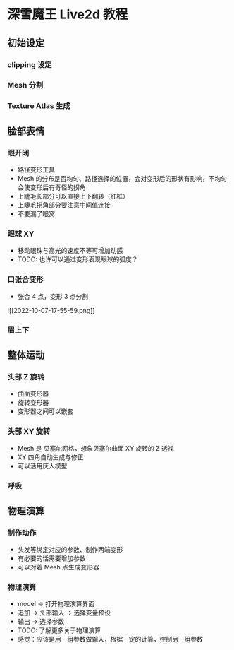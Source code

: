 # 深雪魔王 Live2d 教程

## 初始设定

### clipping 设定

### Mesh 分割

### Texture Atlas 生成

## 脸部表情

### 眼开闭

- 路径变形工具
- Mesh 的分布是否均匀、路径选择的位置，会对变形后的形状有影响，不均匀会使变形后有奇怪的拐角
- 上睫毛长部分可以直接上下翻转（红框）
- 上睫毛拐角部分要注意中间值连接
- 不要漏了眼窝

### 眼球 XY

- 移动眼珠与高光的速度不等可增加动感
- TODO: 也许可以通过变形表现眼球的弧度？

### 口张合变形

- 张合 4 点，变形 3 点分割

![[2022-10-07-17-55-59.png]]

### 眉上下

## 整体运动

### 头部 Z 旋转

- 曲面变形器
- 旋转变形器
- 变形器之间可以嵌套

### 头部 XY 旋转

- Mesh 是 贝塞尔网格，想象贝塞尔曲面 XY 旋转的 Z 透视
- XY 四角自动生成与修正
- 可以活用灰人模型

### 呼吸

## 物理演算

### 制作动作

- 头发等绑定对应的参数、制作两端变形
- 有必要的话需要增加参数
- 可以对着 Mesh 点生成变形器

### 物理演算

- model -> 打开物理演算界面
- 追加 -> 头部输入 -> 选择变量预设
- 输出 -> 选择参数
- TODO: 了解更多关于物理演算
- 感觉：应该是用一组参数做输入，根据一定的计算，控制另一组参数


